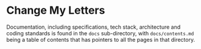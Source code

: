# Change My Letters

Documentation, including specifications, tech stack, architecture and coding standards is found in the `docs` sub-directory, 
with `docs/contents.md` being a table of contents that has pointers to all the pages in that directory.

